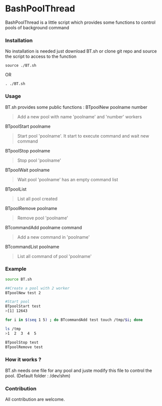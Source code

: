 BashPoolThread
==============
BashPoolThread is a little script which provides some functions to control pools of background command

### Installation
No installation is needed just download BT.sh or clone git repo and source the script to access to the function

```
source ./BT.sh
```

OR

```
. ./BT.sh
```

### Usage
BT.sh provides some public functions :
BTpoolNew poolname number
> Add a new pool with name 'poolname' and 'number' workers

BTpoolStart poolname
> Start pool 'poolname'. It start to execute command and wait new command

BTpoolStop poolname
> Stop pool 'poolname'

BTpoolWait poolname
> Wait pool 'poolname' has an empty command list

BTpoolList
> List all pool created

BTpoolRemove poolname
> Remove pool 'poolname'

BTcommandAdd poolname command
> Add a new command in 'poolname'

BTcommandList poolname
> List all command of pool 'poolname'

### Example
```bash
source BT.sh

##Create a pool with 2 worker
BTpoolNew test 2

#Start pool
BTpoolStart test
>[1] 12643

for i in $(seq 1 5) ; do BTcommandAdd test touch /tmp/$i; done

ls /tmp
>1  2  3  4  5

BTpoolStop test
BTpoolRemove test

```

### How it works ?
BT.sh needs one file for any pool and juste modify this file to control the pool.
(Default folder : /dev/shm)

### Contribution
All contribution are welcome.
